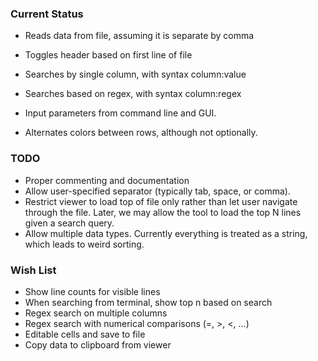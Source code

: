 ### Current Status

- Reads data from file, assuming it is separate by comma

- Toggles header based on first line of file

- Searches by single column, with syntax column:value

- Searches based on regex, with syntax column:regex

- Input parameters from command line and GUI.

- Alternates colors between rows, although not optionally.


### TODO

- Proper commenting and documentation
- Allow user-specified separator (typically tab, space, or comma).
- Restrict viewer to load top of file only rather than let user navigate through the file. Later, we may allow the tool to load the top N lines given a search query.
- Allow multiple data types. Currently everything is treated as a string, which leads to weird sorting.




### Wish List
- Show line counts for visible lines
- When searching from terminal, show top n based on search
- Regex search on multiple columns
- Regex search with numerical comparisons (=, >, <, ...)
- Editable cells and save to file
- Copy data to clipboard from viewer

